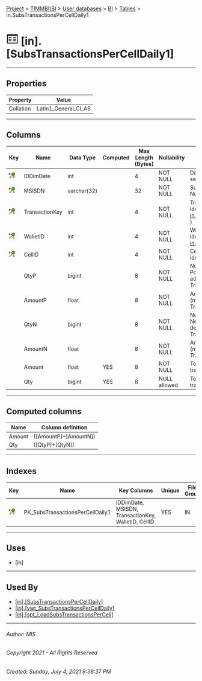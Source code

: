 #### 

[Project](../../../../index.md) > [TIMMBI\\BI](../../../index.md) > [User databases](../../index.md) > [BI](../index.md) > [Tables](Tables.md) > in.SubsTransactionsPerCellDaily1

# ![Tables](../../../../Images/Table32.png) [in].[SubsTransactionsPerCellDaily1]

---

## <a name="#properties"></a>Properties

| Property | Value |
|---|---|
| Collation | Latin1_General_CI_AS |


---

## <a name="#columns"></a>Columns

| Key | Name | Data Type | Computed | Max Length (Bytes) | Nullability | Description |
|---|---|---|---|---|---|---|
| [![ PK_SubsTransactionsPerCellDaily1: ](../../../../Images/pkcluster.png)](#indexes) | IDDimDate | int |  | 4 | NOT NULL | Date Dimension ( see [fwk.DimDate](DimDate.md) ) |
| [![ PK_SubsTransactionsPerCellDaily1: ](../../../../Images/pkcluster.png)](#indexes) | MSISDN | varchar(32) |  | 32 | NOT NULL | Subscriber Phone Number |
| [![ PK_SubsTransactionsPerCellDaily1: ](../../../../Images/pkcluster.png)](#indexes) | TransactionKey | int |  | 4 | NOT NULL | Transaction identification ( see [in.TransactionKeys](TransactionKeys.md) ) |
| [![ PK_SubsTransactionsPerCellDaily1: ](../../../../Images/pkcluster.png)](#indexes) | WalletID | int |  | 4 | NOT NULL | Wallet identification  ( see [in.WalletTypes](WalletTypes.md) ) |
| [![ PK_SubsTransactionsPerCellDaily1: ](../../../../Images/pkcluster.png)](#indexes) | CellID | int |  | 4 | NOT NULL | Cellular site identification
|  | QtyP | bigint |  | 8 | NOT NULL | Number of Positive (money added) Transactions |
|  | AmountP | float |  | 8 | NOT NULL | Amount Positive (money added) Transactions |
|  | QtyN | bigint |  | 8 | NOT NULL | Number of Negative (money deducted) Transactions |
|  | AmountN | float |  | 8 | NOT NULL | Amount Negative (money deducted) Transactions |
|  | Amount | float | YES | 8 | NOT NULL | Total amount of transactions |
|  | Qty | bigint | YES | 8 | NULL allowed | Total quanitity of transactions |


---

## <a name="#computedcolumns"></a>Computed columns

| Name | Column definition |
|---|---|
| Amount | ([AmountP]+[AmountN]) |
| Qty | ([QtyP]+[QtyN]) |


---

## <a name="#indexes"></a>Indexes

| Key | Name | Key Columns | Unique | File Group |
|---|---|---|---|---|
| [![Cluster Primary Key PK_SubsTransactionsPerCellDaily1: IDDimDate\MSISDN\TransactionKey\WalletID\CellID](../../../../Images/pkcluster.png)](#indexes) | PK_SubsTransactionsPerCellDaily1 | IDDimDate, MSISDN, TransactionKey, WalletID, CellID | YES | IN |


---

## <a name="#uses"></a>Uses

* [in]


---

## <a name="#usedby"></a>Used By

* [[in].[SubsTransactionsPerCellDaily]](../Views/SubsTransactionsPerCellDaily.md)
* [[in].[vwt_SubsTransactionsPerCellDaily]](../Views/vwt_SubsTransactionsPerCellDaily.md)
* [[in].[spt_LoadSubsTransactionsPerCell]](../Programmability/Stored_Procedures/spt_LoadSubsTransactionsPerCell.md)


---

###### Author:  MIS

###### Copyright 2021 - All Rights Reserved

###### Created: Sunday, July 4, 2021 9:38:37 PM

